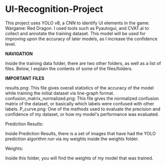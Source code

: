# UI-Recognition-Project
This project uses YOLO v8, a CNN to identify UI elements in the game: Wargame: Red Dragon.
I used tools such as Pyautogui, and CVAT.ai to collect and annotate the training dataset.
This model will be used for improving upon the accuracy of later models, as I increase the confidence level.

**NAVIGATION**

Inside the training data folder, there are two other folders, as well as a list of files. Below, I explain the contents of some of the files/folders.

**IMPORTANT FILES**

results.png: This file gives overall statistics of the accuracy of the model while training the initial dataset via line-graph format.
confusion_matrix_normalized.png: This file gives the normalized confusion matrix of the dataset, or basically which labels were confused with other labels.
P_curve.png: One of the methods used to evaluate the precision and confidence of my dataset, or how my model's performance was evaluated.

Prediction Results:

Inside Prediction Results, there is a set of images that have had the YOLO prediction algorithm run via my weights inside the weights folder.

Weights:

Inside this folder, you will find the weights of my model that was trained.



